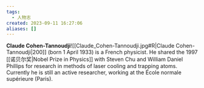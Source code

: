 ```yaml
---
tags:
  - 人物志
created: 2023-09-11 16:27:06
aliases: []
---
```


**Claude Cohen-Tannoudji**![[Claude_Cohen-Tannoudji.jpg#R|Claude Cohen-Tannoudji|200]] (born 1 April 1933) is a French physicist. He shared the 1997 [[诺贝尔奖|Nobel Prize in Physics]] with Steven Chu and William Daniel Phillips for research in methods of laser cooling and trapping atoms. Currently he is still an active researcher, working at the École normale supérieure (Paris).